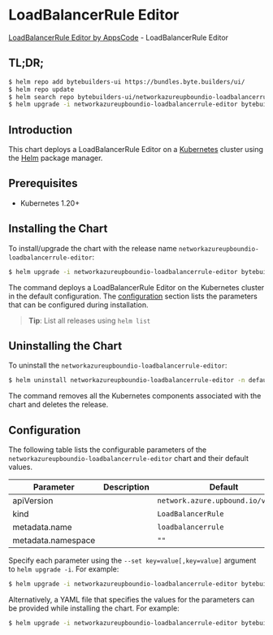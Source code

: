 # LoadBalancerRule Editor

[LoadBalancerRule Editor by AppsCode](https://byte.builders) - LoadBalancerRule Editor

## TL;DR;

```bash
$ helm repo add bytebuilders-ui https://bundles.byte.builders/ui/
$ helm repo update
$ helm search repo bytebuilders-ui/networkazureupboundio-loadbalancerrule-editor --version=v0.4.18
$ helm upgrade -i networkazureupboundio-loadbalancerrule-editor bytebuilders-ui/networkazureupboundio-loadbalancerrule-editor -n default --create-namespace --version=v0.4.18
```

## Introduction

This chart deploys a LoadBalancerRule Editor on a [Kubernetes](http://kubernetes.io) cluster using the [Helm](https://helm.sh) package manager.

## Prerequisites

- Kubernetes 1.20+

## Installing the Chart

To install/upgrade the chart with the release name `networkazureupboundio-loadbalancerrule-editor`:

```bash
$ helm upgrade -i networkazureupboundio-loadbalancerrule-editor bytebuilders-ui/networkazureupboundio-loadbalancerrule-editor -n default --create-namespace --version=v0.4.18
```

The command deploys a LoadBalancerRule Editor on the Kubernetes cluster in the default configuration. The [configuration](#configuration) section lists the parameters that can be configured during installation.

> **Tip**: List all releases using `helm list`

## Uninstalling the Chart

To uninstall the `networkazureupboundio-loadbalancerrule-editor`:

```bash
$ helm uninstall networkazureupboundio-loadbalancerrule-editor -n default
```

The command removes all the Kubernetes components associated with the chart and deletes the release.

## Configuration

The following table lists the configurable parameters of the `networkazureupboundio-loadbalancerrule-editor` chart and their default values.

|     Parameter      | Description |                    Default                    |
|--------------------|-------------|-----------------------------------------------|
| apiVersion         |             | <code>network.azure.upbound.io/v1beta1</code> |
| kind               |             | <code>LoadBalancerRule</code>                 |
| metadata.name      |             | <code>loadbalancerrule</code>                 |
| metadata.namespace |             | <code>""</code>                               |


Specify each parameter using the `--set key=value[,key=value]` argument to `helm upgrade -i`. For example:

```bash
$ helm upgrade -i networkazureupboundio-loadbalancerrule-editor bytebuilders-ui/networkazureupboundio-loadbalancerrule-editor -n default --create-namespace --version=v0.4.18 --set apiVersion=network.azure.upbound.io/v1beta1
```

Alternatively, a YAML file that specifies the values for the parameters can be provided while
installing the chart. For example:

```bash
$ helm upgrade -i networkazureupboundio-loadbalancerrule-editor bytebuilders-ui/networkazureupboundio-loadbalancerrule-editor -n default --create-namespace --version=v0.4.18 --values values.yaml
```
